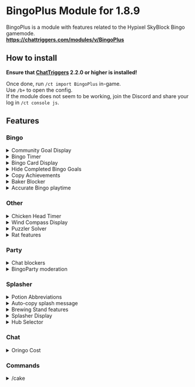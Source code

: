 # BingoPlus Module for 1.8.9

BingoPlus is a module with features related to the Hypixel SkyBlock Bingo gamemode.  
**https://chattriggers.com/modules/v/BingoPlus**

## How to install
**Ensure that [ChatTriggers](https://www.chattriggers.com/) 2.2.0 or higher is installed!**

Once done, run `/ct import BingoPlus` in-game.  
Use `/b+` to open the config.  
If the module does not seem to be working, join the Discord and share your log in `/ct console js`.

## Features

### Bingo

<details>
    <summary>Community Goal Display</summary>
    Displays community goal information when in the Bingo Card menu.
</details>
<details>
    <summary>Bingo Timer</summary>
    Displays time until a Bingo starts, ends, and profile deletion.
</details>
<details>
    <summary>Bingo Card Display</summary>
    Shows the Bingo Card on-screen.
</details>
<details>
    <summary>Hide Completed Bingo Goals</summary>
    Stops rendering completed Bingo goals
</details>
<details>
    <summary>Copy Achievements</summary>
    Automatically copies some Bingo achievements to clipboard. Also optionally automatically send these in guild and party chat.
</details>
<details>
    <summary>Baker Blocker</summary>
    Prevents you from running /openbaker while on a Bingo profile.
</details>
<details>
    <summary>Accurate Bingo playtime</summary>
    Shows a more accurate Bingo playtime by measuring each second on the profile. You should have this feature enabled before the start of a Bingo event for the most accurate time.
</details>

### Other

<details>
    <summary>Chicken Head Timer</summary>
    Displays a timer for the Chicken Head cooldown.
</details>
<details>
    <summary>Wind Compass Display</summary>
    Shows a display with the wind compass during the 'Gone with the Wind' event.
</details>
<details>
    <summary>Puzzler Solver</summary>
    Solves the Puzzler's riddle in the Dwarven Mines.
</details>
<details>
    <summary>Rat features</summary>
    Rat waypoints with `/rats` command, and a box outline around visible rats.
</details>

### Party

<details>
    <summary>Chat blockers</summary>
    Various blockers for messages, like follow, join and leave.
</details>
<details>
    <summary>BingoParty moderation</summary>
    Tools for splashers from Bingo Brewers and other allowed users to interact with BingoParty
</details>

### Splasher

<details>
    <summary>Potion Abbreviations</summary>
    Shows a shortened name next to splash potion items.
</details>
<details>
    <summary>Auto-copy splash message</summary>
    A splash message builder with auto-copy functionality when warping to a hub with splash potions in your inventory!
</details>
<details>
    <summary>Brewing Stand features</summary>
    Coloured brewing stands (like in skytils) and various other features to aid brewing
</details>
<details>
    <summary>Splasher Display</summary>
    Show a display with important information while in a splashing area.
</details>
<details>
    <summary>Hub Selector</summary>
    Features to help select the lowest player hubs and copy hub details.
</details>

### Chat

<details>
    <summary>Oringo Cost</summary>
    A more informative Oringo abiphone call, and support to copy as a discord message.
</details>

### Commands

<details>
    <summary>/cake</summary>
    Visits a Cake Hub. Default is BingoSplasher, configurable in settings.
</details>
